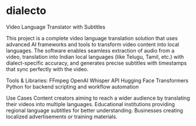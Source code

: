 # dialecto
Video Language Translator with Subtitles

This project is a complete video language translation solution that uses advanced AI frameworks and tools to transform video content into local languages. The software enables seamless extraction of audio from a video, translation into Indian local languages (like Telugu, Tamil, etc.) with dialect-specific accuracy, and generates precise subtitles with timestamps that sync perfectly with the video.

Tools & Libraries:
FFmpeg
OpenAI Whisper API
Hugging Face Transformers
Python for backend scripting and workflow automation

Use Cases
Content creators aiming to reach a wider audience by translating their videos into multiple languages.
Educational institutions providing regional language subtitles for better understanding.
Businesses creating localized advertisements or training materials.
